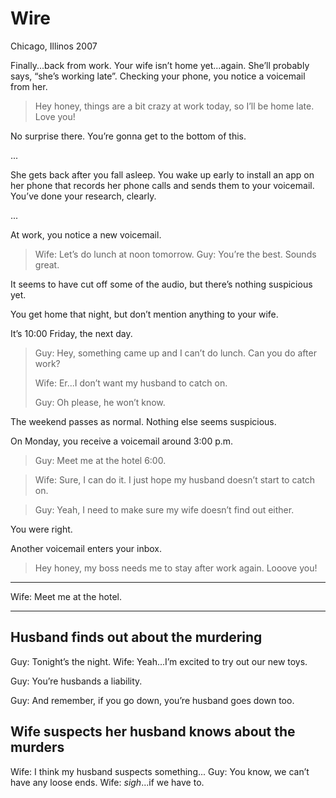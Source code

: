 # Wire
Chicago, Illinos
2007

Finally...back from work. Your wife isn’t home yet...again. She’ll probably says, “she’s working late”. Checking your phone, you notice a voicemail from her.

> Hey honey, things are a bit crazy at work today, so I’ll be home late. Love you!

No surprise there. You’re gonna get to the bottom of this.

...

She gets back after you fall asleep. You wake up early to install an app on her phone that records her phone calls and sends them to your voicemail. You’ve done your research, clearly.

...

At work, you notice a new voicemail.

> Wife: Let’s do lunch at noon tomorrow.
> Guy: You’re the best. Sounds great.

It seems to have cut off some of the audio, but there’s nothing suspicious yet.

You get home that night, but don’t mention anything to your wife.

It’s 10:00 Friday, the next day.

> Guy: Hey, something came up and I can’t do lunch. Can you do after work?
>
> Wife: Er...I don’t want my husband to catch on.
>
> Guy: Oh please, he won’t know.

The weekend passes as normal. Nothing else seems suspicious.

On Monday, you receive a voicemail around 3:00 p.m.

> Guy: Meet me at the hotel 6:00.

> Wife: Sure, I can do it. I just hope my husband doesn’t start to catch on.

> Guy: Yeah, I need to make sure my wife doesn’t find out either.

You were right.

Another voicemail enters your inbox.

> Hey honey, my boss needs me to stay after work again. Looove you!

---

Wife: Meet me at the hotel.

---


## Husband finds out about the murdering

Guy: Tonight’s the night.
Wife: Yeah...I’m excited to try out our new toys.

Guy: You’re husbands a liability.


Guy: And remember, if you go down, you’re husband goes down too.

## Wife suspects her husband knows about the murders

Wife: I think my husband suspects something...
Guy: You know, we can’t have any loose ends.
Wife: *sigh*...if we have to.
